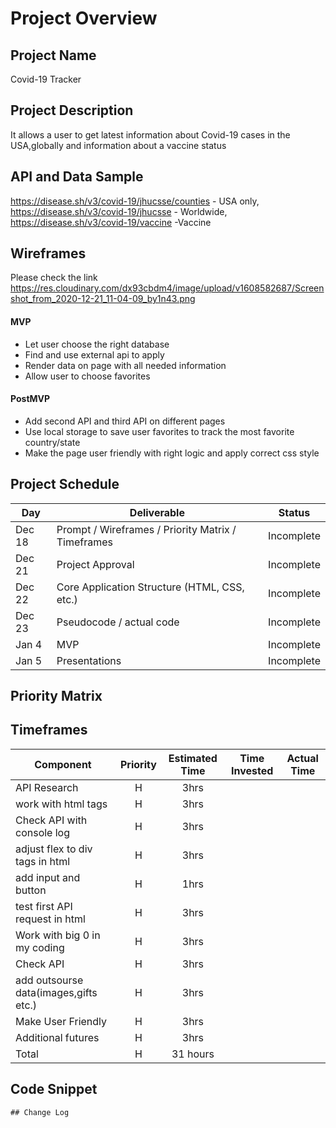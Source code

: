 # Project Overview

## Project Name

Covid-19 Tracker

## Project Description

It allows a user to get latest information about Covid-19 cases in the USA,globally and information about a vaccine status 
 
## API and Data Sample

https://disease.sh/v3/covid-19/jhucsse/counties - USA only, https://disease.sh/v3/covid-19/jhucsse - Worldwide, https://disease.sh/v3/covid-19/vaccine -Vaccine

## Wireframes

 Please check the link https://res.cloudinary.com/dx93cbdm4/image/upload/v1608582687/Screenshot_from_2020-12-21_11-04-09_by1n43.png 

#### MVP 

- Let user choose the right database
- Find and use external api to apply
- Render data on page with all needed information
- Allow user to choose favorites 


#### PostMVP  

- Add second API and third API on different pages 
- Use local storage to save user favorites to track the most favorite country/state
- Make the page user friendly with right logic and apply correct css style

## Project Schedule

|  Day | Deliverable | Status
|---|---| ---|
|Dec 18| Prompt / Wireframes / Priority Matrix / Timeframes | Incomplete
|Dec 21| Project Approval | Incomplete
|Dec 22| Core Application Structure (HTML, CSS, etc.) | Incomplete
|Dec 23| Pseudocode / actual code | Incomplete
|Jan 4| MVP | Incomplete
|Jan 5| Presentations | Incomplete

## Priority Matrix

## Timeframes

| Component | Priority | Estimated Time | Time Invested | Actual Time |
| --- | :---: |  :---: | :---: | :---: |
|API Research | H | 3hrs| |  |
|work with html tags  | H | 3hrs| |  |
|Check API with console log | H | 3hrs| |  
|adjust flex to div tags in html | H | 3hrs|  | |
|add input and button | H | 1hrs| | 
|test first API request in html | H | 3hrs| |  
|Work with big 0 in my coding | H | 3hrs| |
|Check API | H | 3hrs| |  
|add outsourse data(images,gifts  etc.) | H | 3hrs| | |
|Make User Friendly | H | 3hrs| |  |
|Additional futures | H | 3hrs| |  |
| Total | H | 31 hours| |  |

## Code Snippet
```
## Change Log
  
